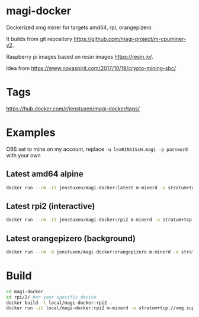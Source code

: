 # magi-docker
Dockerized xmg miner for targets amd64, rpi, orangepizero

It builds from git repository https://github.com/magi-project/m-cpuminer-v2.

Raspberry pi images based on resin images https://resin.io/.

Idea from https://www.novaspirit.com/2017/10/19/crypto-mining-sbc/

# Tags
https://hub.docker.com/r/jenstuxen/magi-docker/tags/


# Examples
OBS set to mine on my account, replace `-u leaRINSIScH.magi -p password` with your own
## Latest amd64 alpine
```bash
docker run --rm -it jenstuxen/magi-docker:latest m-minerd -o stratum+tcp://xmg.suprnova.cc:7128 -u leaRINSIScH.magi -p password
```
## Latest rpi2 (interactive)
```bash
docker run --rm -it jenstuxen/magi-docker:rpi2 m-minerd -o stratum+tcp://xmg.suprnova.cc:7128 -u leaRINSIScH.magi -p password
```
## Latest orangepizero (background)
```bash
docker run --rm -d jenstuxen/magi-docker:orangepizero m-minerd -o stratum+tcp://xmg.suprnova.cc:7128 -u leaRINSIScH.magi -p password
```


# Build
```bash
cd magi-docker
cd rpi/2/ #or your specific device
docker build -t local/magi-docker:rpi2 .
docker run -it local/magi-docker:rpi2 m-minerd -o stratum+tcp://xmg.suprnova.cc:7128 -u leaRINSIScH.magi -p password
```
